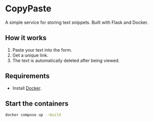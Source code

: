 # CopyPaste

A simple service for storing text snippets. Built with Flask and Docker.

## How it works
1. Paste your text into the form.
2. Get a unique link.
3. The text is automatically deleted after being viewed.

## Requirements
- Install [Docker](https://docs.docker.com/get-docker/).

## Start the containers
```sh
docker compose up --build
